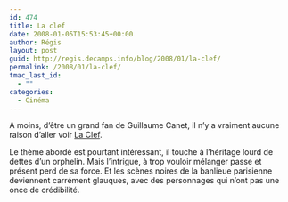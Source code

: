 ```yaml
---
id: 474
title: La clef
date: 2008-01-05T15:53:45+00:00
author: Régis
layout: post
guid: http://regis.decamps.info/blog/2008/01/la-clef/
permalink: /2008/01/la-clef/
tmac_last_id:
  - ""
categories:
  - Cinéma
---
```

A moins, d&rsquo;être un grand fan de Guillaume Canet, il n&rsquo;y a vraiment aucune raison d&rsquo;aller voir [La Clef](http://www.allocine.fr/film/fichefilm_gen_cfilm=112349.html).

Le thème abordé est pourtant intéressant, il touche à l&rsquo;héritage lourd de dettes d&rsquo;un orphelin. Mais l&rsquo;intrigue, à trop vouloir mélanger passe et présent perd de sa force. Et les scènes noires de la banlieue parisienne deviennent carrément glauques, avec des personnages qui n&rsquo;ont pas une once de crédibilité.